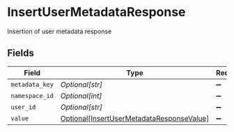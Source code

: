 # InsertUserMetadataResponse

Insertion of user metadata response


## Fields

| Field                                                                                               | Type                                                                                                | Required                                                                                            | Description                                                                                         |
| --------------------------------------------------------------------------------------------------- | --------------------------------------------------------------------------------------------------- | --------------------------------------------------------------------------------------------------- | --------------------------------------------------------------------------------------------------- |
| `metadata_key`                                                                                      | *Optional[str]*                                                                                     | :heavy_minus_sign:                                                                                  | N/A                                                                                                 |
| `namespace_id`                                                                                      | *Optional[int]*                                                                                     | :heavy_minus_sign:                                                                                  | N/A                                                                                                 |
| `user_id`                                                                                           | *Optional[str]*                                                                                     | :heavy_minus_sign:                                                                                  | N/A                                                                                                 |
| `value`                                                                                             | [Optional[InsertUserMetadataResponseValue]](../../models/shared/insertusermetadataresponsevalue.md) | :heavy_minus_sign:                                                                                  | N/A                                                                                                 |